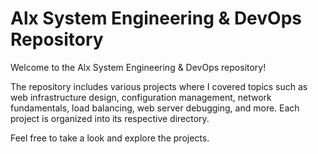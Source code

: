 # Alx System Engineering & DevOps Repository

Welcome to the Alx System Engineering & DevOps repository!

The repository includes various projects where I covered topics such as web infrastructure design, configuration management, network fundamentals, load balancing, web server debugging, and more. Each project is organized into its respective directory.

Feel free to take a look and explore the projects.
